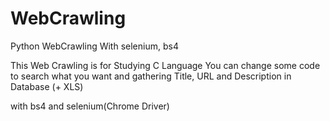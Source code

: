 # WebCrawling
Python WebCrawling With selenium, bs4

This Web Crawling is for Studying C Language 
You can change some code to search what you want and gathering Title, URL and Description in Database (+ XLS)

with bs4 and selenium(Chrome Driver)
